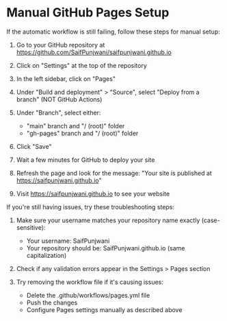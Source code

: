 # Manual GitHub Pages Setup

If the automatic workflow is still failing, follow these steps for manual setup:

1. Go to your GitHub repository at https://github.com/SaifPunjwani/saifpunjwani.github.io

2. Click on "Settings" at the top of the repository

3. In the left sidebar, click on "Pages"

4. Under "Build and deployment" > "Source", select "Deploy from a branch" (NOT GitHub Actions)

5. Under "Branch", select either:
   - "main" branch and "/ (root)" folder
   - "gh-pages" branch and "/ (root)" folder

6. Click "Save"

7. Wait a few minutes for GitHub to deploy your site

8. Refresh the page and look for the message: "Your site is published at https://saifpunjwani.github.io"

9. Visit https://saifpunjwani.github.io to see your website

If you're still having issues, try these troubleshooting steps:

1. Make sure your username matches your repository name exactly (case-sensitive):
   - Your username: SaifPunjwani
   - Your repository should be: SaifPunjwani.github.io (same capitalization)

2. Check if any validation errors appear in the Settings > Pages section

3. Try removing the workflow file if it's causing issues:
   - Delete the .github/workflows/pages.yml file
   - Push the changes
   - Configure Pages settings manually as described above